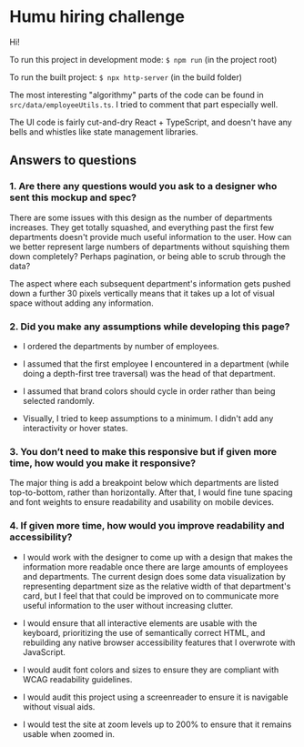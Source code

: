 # Humu hiring challenge

Hi!

To run this project in development mode: `$ npm run` (in the project root)

To run the built project: `$ npx http-server` (in the build folder)

The most interesting "algorithmy" parts of the code can be found in `src/data/employeeUtils.ts`. I tried to comment that part especially well.

The UI code is fairly cut-and-dry React + TypeScript, and doesn't have any bells and whistles like state management libraries.

## Answers to questions

### 1. Are there any questions would you ask to a designer who sent this mockup and spec?

There are some issues with this design as the number of departments increases. They get totally squashed, and everything past the first few departments doesn't provide much useful information to the user. How can we better represent large numbers of departments without squishing them down completely? Perhaps pagination, or being able to scrub through the data?

The aspect where each subsequent department's information gets pushed down a further 30 pixels vertically means that it takes up a lot of visual space without adding any information.

### 2. Did you make any assumptions while developing this page?

- I ordered the departments by number of employees.

- I assumed that the first employee I encountered in a department (while doing a depth-first tree traversal) was the head of that department.

- I assumed that brand colors should cycle in order rather than being selected randomly.

- Visually, I tried to keep assumptions to a minimum. I didn't add any interactivity or hover states.

### 3. You don’t need to make this responsive but if given more time, how would you make it responsive?

The major thing is add a breakpoint below which departments are listed top-to-bottom, rather than horizontally. After that, I would fine tune spacing and font weights to ensure readability and usability on mobile devices.

### 4. If given more time, how would you improve readability and accessibility?

- I would work with the designer to come up with a design that makes the information more readable once there are large amounts of employees and departments. The current design does some data visualization by representing department size as the relative width of that department's card, but I feel that that could be improved on to communicate more useful information to the user without increasing clutter.

- I would ensure that all interactive elements are usable with the keyboard, prioritizing the use of semantically correct HTML, and rebuilding any native browser accessibility features that I overwrote with JavaScript.

- I would audit font colors and sizes to ensure they are compliant with WCAG readability guidelines.

- I would audit this project using a screenreader to ensure it is navigable without visual aids.

- I would test the site at zoom levels up to 200% to ensure that it remains usable when zoomed in.
